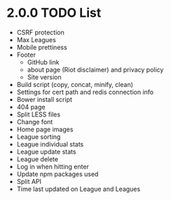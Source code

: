 # 2.0.0 TODO List
- CSRF protection
- Max Leagues
- Mobile prettiness
- Footer
  - GitHub link
  - about page (Riot disclaimer) and privacy policy
  - Site version
- Build script (copy, concat, minify, clean)
- Settings for cert path and redis connection info
- Bower install script
- 404 page
- Split LESS files
- Change font
- Home page images
- League sorting
- League individual stats
- League update stats
- League delete
- Log in when hitting enter
- Update npm packages used
- Split API
- Time last updated on League and Leagues
